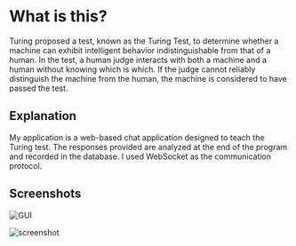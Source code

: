 
# What is this?

Turing proposed a test, known as the Turing Test, to determine whether a machine can exhibit intelligent behavior indistinguishable from that of a human. In the test, a human judge interacts with both a machine and a human without knowing which is which. If the judge cannot reliably distinguish the machine from the human, the machine is considered to have passed the test.



## Explanation

My application is a web-based chat application designed to teach the Turing test. The responses provided are analyzed at the end of the program and recorded in the database. I used WebSocket as the communication protocol.

## Screenshots

![GUI]([url=https://hizliresim.com/llmj4bg][img]https://i.hizliresim.com/llmj4bg.png[/img][/url])

![screenshot](https://hizliresim.com/194lu7a)

